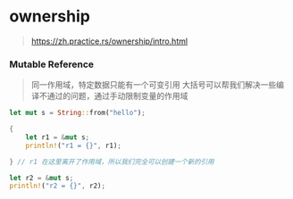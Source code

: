 # ownership

> https://zh.practice.rs/ownership/intro.html

### Mutable Reference

> 同一作用域，特定数据只能有一个可变引用
> 大括号可以帮我们解决一些编译不通过的问题，通过手动限制变量的作用域

```rust
let mut s = String::from("hello");

{
    let r1 = &mut s;
    println!("r1 = {}", r1);

} // r1 在这里离开了作用域，所以我们完全可以创建一个新的引用

let r2 = &mut s;
println!("r2 = {}", r2);
```